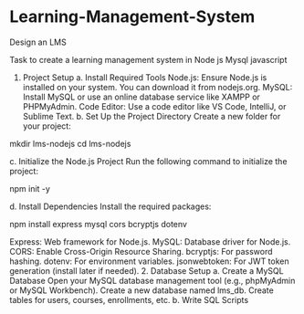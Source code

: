 # Learning-Management-System
Design an LMS 

Task to create a learning management system in 
Node js
Mysql
javascript

1. Project Setup
a. Install Required Tools
Node.js: Ensure Node.js is installed on your system. You can download it from nodejs.org.
MySQL: Install MySQL or use an online database service like XAMPP or PHPMyAdmin.
Code Editor: Use a code editor like VS Code, IntelliJ, or Sublime Text.
b. Set Up the Project Directory
Create a new folder for your project:

mkdir lms-nodejs
cd lms-nodejs

c. Initialize the Node.js Project
Run the following command to initialize the project:

npm init -y

d. Install Dependencies
Install the required packages:

npm install express mysql cors bcryptjs dotenv

Express: Web framework for Node.js.
MySQL: Database driver for Node.js.
CORS: Enable Cross-Origin Resource Sharing.
bcryptjs: For password hashing.
dotenv: For environment variables.
jsonwebtoken: For JWT token generation (install later if needed).
2. Database Setup
a. Create a MySQL Database
Open your MySQL database management tool (e.g., phpMyAdmin or MySQL Workbench).
Create a new database named lms_db.
Create tables for users, courses, enrollments, etc.
b. Write SQL Scripts
